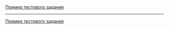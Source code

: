 [Пример тестового задания](https://docs.google.com/spreadsheets/d/1PLhHc8XrcTvUVHaQjJPgXuAmGpSSETIdurNLQY0xRWY/edit?usp=sharing)

---

[Пример тестового задания](https://docs.google.com/spreadsheets/d/1Sv_ZFcZ9RaW_4oqGyKlvo39dqai9UFc3wh91oBBUeRQ/edit?usp=sharing)